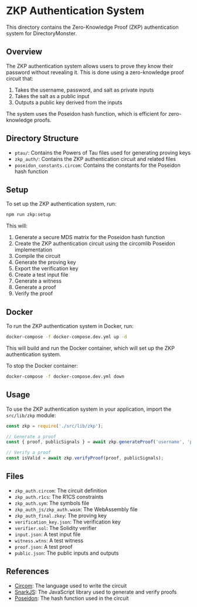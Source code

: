 # ZKP Authentication System

This directory contains the Zero-Knowledge Proof (ZKP) authentication system for DirectoryMonster.

## Overview

The ZKP authentication system allows users to prove they know their password without revealing it. This is done using a zero-knowledge proof circuit that:

1. Takes the username, password, and salt as private inputs
2. Takes the salt as a public input
3. Outputs a public key derived from the inputs

The system uses the Poseidon hash function, which is efficient for zero-knowledge proofs.

## Directory Structure

- `ptau/`: Contains the Powers of Tau files used for generating proving keys
- `zkp_auth/`: Contains the ZKP authentication circuit and related files
- `poseidon_constants.circom`: Contains the constants for the Poseidon hash function

## Setup

To set up the ZKP authentication system, run:

```bash
npm run zkp:setup
```

This will:

1. Generate a secure MDS matrix for the Poseidon hash function
2. Create the ZKP authentication circuit using the circomlib Poseidon implementation
3. Compile the circuit
4. Generate the proving key
5. Export the verification key
6. Create a test input file
7. Generate a witness
8. Generate a proof
9. Verify the proof

## Docker

To run the ZKP authentication system in Docker, run:

```bash
docker-compose -f docker-compose.dev.yml up -d
```

This will build and run the Docker container, which will set up the ZKP authentication system.

To stop the Docker container:

```bash
docker-compose -f docker-compose.dev.yml down
```

## Usage

To use the ZKP authentication system in your application, import the `src/lib/zkp` module:

```javascript
const zkp = require('./src/lib/zkp');

// Generate a proof
const { proof, publicSignals } = await zkp.generateProof('username', 'password', 'salt');

// Verify a proof
const isValid = await zkp.verifyProof(proof, publicSignals);
```

## Files

- `zkp_auth.circom`: The circuit definition
- `zkp_auth.r1cs`: The R1CS constraints
- `zkp_auth.sym`: The symbols file
- `zkp_auth_js/zkp_auth.wasm`: The WebAssembly file
- `zkp_auth_final.zkey`: The proving key
- `verification_key.json`: The verification key
- `verifier.sol`: The Solidity verifier
- `input.json`: A test input file
- `witness.wtns`: A test witness
- `proof.json`: A test proof
- `public.json`: The public inputs and outputs

## References

- [Circom](https://docs.circom.io/): The language used to write the circuit
- [SnarkJS](https://github.com/iden3/snarkjs): The JavaScript library used to generate and verify proofs
- [Poseidon](https://www.poseidon-hash.info/): The hash function used in the circuit
